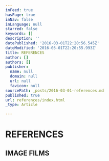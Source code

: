 ```yaml
---
inFeed: true
hasPage: true
inNav: false
inLanguage: null
starred: false
keywords: []
description: ''
datePublished: '2016-03-01T22:20:56.545Z'
dateModified: '2016-03-01T22:20:55.993Z'
title: REFERENCES
author: []
authors: []
publisher:
  name: null
  domain: null
  url: null
  favicon: null
sourcePath: _posts/2016-03-01-references.md
published: true
url: references/index.html
_type: Article

---
```

# REFERENCES

## IMAGE FILMS